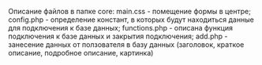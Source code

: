 Описание файлов в папке core: main.css - помещение формы в центре; config.php - определение констант, в которых будут находиться данные для подключения к базе данных; functions.php - описана функция подключения к базе данных и закрытия подключения; add.php - занесение данных от ползователя в базу данных (заголовок, краткое описание, подробное описание, картинка)

